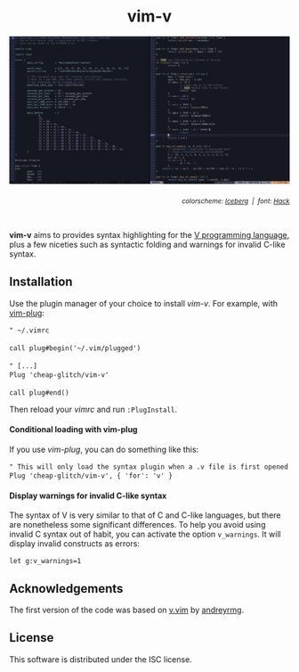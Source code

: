 <div align="center"><h1>vim-v</h1></div>
<img src="https://raw.githubusercontent.com/cheap-glitch/vim-v/master/docs/screenshot.png" alt="code sample">
<p align="right"><em><sub>
	colorscheme: <a href="https://github.com/cocopon/iceberg.vim">Iceberg</a>
	&nbsp;|&nbsp;
	font: <a href="http://sourcefoundry.org/hack">Hack</a>
</sub></em></p>
<p>&nbsp;</p>

**vim-v**  aims  to   provides  syntax  highlighting  for   the
[V  programming  language](https://vlang.io),  plus   a  few  niceties  such  as
syntactic folding and warnings for invalid C-like syntax.

## Installation

Use  the plugin  manager of  your  choice to  install _vim-v_. For example, with
[vim-plug](https://github.com/junegunn/vim-plug):

```vim
" ~/.vimrc

call plug#begin('~/.vim/plugged')

" [...]
Plug 'cheap-glitch/vim-v'

call plug#end()
```
Then reload your _vimrc_ and run `:PlugInstall`.

#### Conditional loading with vim-plug

If you use _vim-plug_, you can do something like this:
```vim
" This will only load the syntax plugin when a .v file is first opened
Plug 'cheap-glitch/vim-v', { 'for': 'v' }
```

#### Display warnings for invalid C-like syntax

The syntax of V is very similar to that of C and C-like languages, but there are
nonetheless  some significant  differences. To  help you  avoid using  invalid C
syntax out of  habit, you can activate the option  `v_warnings`. It will display
invalid constructs as errors:
```vim
let g:v_warnings=1
```

## Acknowledgements

The first version of the code was based on [v.vim](https://github.com/andreyrmg/v.vim)
by [andreyrmg](https://github.com/andreyrmg).

## License

This software is distributed under the ISC license.
